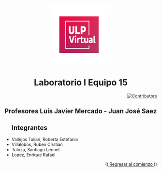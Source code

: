 <a name="readme-top"></a>
<br/>
<div align="center">
  <a href="https://github.com/Laboratorio-I-G15/laboratorio-1-gestion-proyectos">
    <img src="https://github.com/raffarraffa/laboratorio-1-universidad/blob/main/ulp.png" alt="Logo" width="200" height="200">
  </a>
  <div>
  <h1  align="center">Laboratorio I Equipo 15</h1>
</div>
 <div align="right">
    
  [![Contributors][contributors-shield]][contributors-url]
  
</div> 
  <div align="left">
   <h2>Profesores  Luis Javier Mercado - Juan José Saez</h2>
</div>
<div align="left">
  <ul><h2>Integrantes</h2>
    <li> Vallejos Tulian, Roberta Estefania</li>
    <li> Villalobos, Ruben Cristian </li>
    <li> Toloza, Santiago Leonel </li>
    <li> Lopez, Enrique Rafael </li>
</ul>
</div>
<p align="right">((<a href="#readme-top"> Regresar al comienzo </a>))</p>
<!--enlaces-->

[contributors-shield]: https://img.shields.io/badge/Contribuidores-11-orange?style=for-the-badge&logo=appveyor

[contributors-url]: https://github.com/Laboratorio-I-G15/laboratorio-1-gestion-proyectos/graphs/contributors
